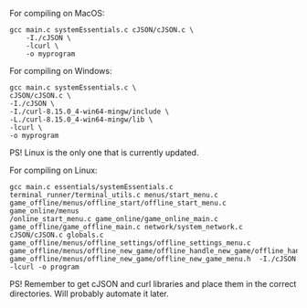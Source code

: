 For compiling on MacOS: 

    gcc main.c systemEssentials.c cJSON/cJSON.c \
        -I./cJSON \
        -lcurl \
        -o myprogram

For compiling on Windows:

    gcc main.c systemEssentials.c \
    cJSON/cJSON.c \
    -I./cJSON \
    -I./curl-8.15.0_4-win64-mingw/include \
    -L./curl-8.15.0_4-win64-mingw/lib \
    -lcurl \
    -o myprogram

PS! Linux is the only one that is currently updated.

For compiling on Linux:

    gcc main.c essentials/systemEssentials.c terminal_runner/terminal_utils.c menus/start_menu.c game_offline/menus/offline_start/offline_start_menu.c game_online/menus
    /online_start_menu.c game_online/game_online_main.c game_offline/game_offline_main.c network/system_network.c cJSON/cJSON.c globals.c game_offline/menus/offline_settings/offline_settings_menu.c game_offline/menus/offline_new_game/offline_handle_new_game/offline_handle_new_game_management.c game_offline/menus/offline_new_game/offline_new_game_menu.h  -I./cJSON -lcurl -o program

PS! Remember to get cJSON and curl libraries and place them in the correct directories. Will probably automate it later.